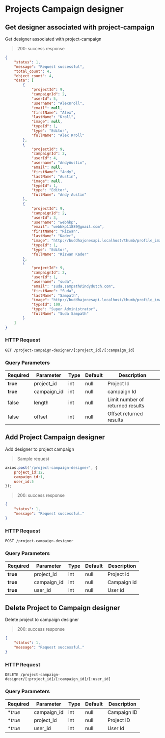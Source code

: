 # Projects Campaign designer


## Get designer associated with project-campaign

Get designer associated with project-campaign

> 200: success response

```json
{
    "status": 1,
    "message": "Request successful",
    "total_count": 4,
    "object_count": 4,
    "data": [
        {
            "projectId": 9,
            "campaignId": 2,
            "userId": 5,
            "username": "AlexKroll",
            "email": null,
            "firstName": "Alex",
            "lastName": "Kroll",
            "image": null,
            "typeId": 1,
            "type": "Editor",
            "fullName": "Alex Kroll"
        },
        {
            "projectId": 9,
            "campaignId": 2,
            "userId": 4,
            "username": "AndyAustin",
            "email": null,
            "firstName": "Andy",
            "lastName": "Austin",
            "image": null,
            "typeId": 1,
            "type": "Editor",
            "fullName": "Andy Austin"
        },
        {
            "projectId": 9,
            "campaignId": 2,
            "userId": 3,
            "username": "webhkp",
            "email": "webhkp11889@gmail.com",
            "firstName": "Rizwan",
            "lastName": "Kader",
            "image": "http://buddhajonesapi.localhost/thumb/profile_image/three.png",
            "typeId": 1,
            "type": "Editor",
            "fullName": "Rizwan Kader"
        },
        {
            "projectId": 9,
            "campaignId": 2,
            "userId": 1,
            "username": "suda",
            "email": "suda.sampath@indydutch.com",
            "firstName": "Suda",
            "lastName": "Sampath",
            "image": "http://buddhajonesapi.localhost/thumb/profile_image/1.jpeg",
            "typeId": 100,
            "type": "Super Administrator",
            "fullName": "Suda Sampath"
        }
    ]
}
```

### HTTP Request

`GET /project-campaign-designer/[:project_id]/[:campaign_id]`

### Query Parameters

Required | Parameter | Type | Default | Description
-------- | --------- | ---- | ------- | -----------
**true** | project_id | int | null | Project Id
**true** | campaign_id | int | null | campaign Id
false | length | int | null | Limit number of returned results
false | offset | int | null | Offset returned results


## Add Project Campaign designer

Add designer to project campaign

> Sample request

```javascript
axios.post('/project-campaign-designer', {
    project_id:12,
    campaign_id:1,
    user_id:5
});
```

> 200: success response

```json
{
    "status": 1,
    "message": "Request successful."
}
```

### HTTP Request

`POST /project-campaign-designer`

### Query Parameters

Required | Parameter | Type | Default | Description
-------- | --------- | ---- | ------- | -----------
**true** | project_id | int | null | Project id
**true** | campaign_id | int | null | Campaign id
**true** | user_id | int | null | User id


## Delete Project to Campaign designer

Delete project to campaign designer


> 200: success response

```json
{
    "status": 1,
    "message": "Request successful."
}
```

### HTTP Request

`DELETE /project-campaign-designer/[:project_id]/[:campaign_id]/[:user_id]`

### Query Parameters

Required | Parameter | Type | Default | Description
-------- | --------- | ---- | ------- | -----------
**true* | campaign_id | int | null | Campaign ID
**true* | project_id | int | null | Project ID
**true* | user_id | int | null | User Id

